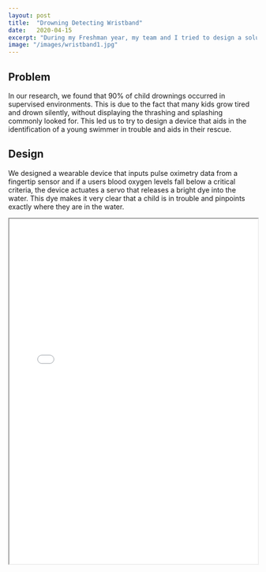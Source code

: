 ```yaml
---
layout: post
title:  "Drowning Detecting Wristband"
date:   2020-04-15
excerpt: "During my Freshman year, my team and I tried to design a solution to the problem of silent drownings in toddlers"
image: "/images/wristband1.jpg"
---
```

## Problem

In our research, we found that 90% of child drownings occurred in supervised environments. This is due to the fact that many kids grow tired and drown silently, without displaying the thrashing and splashing commonly looked for. This led us to try to design a device that aids in the identification of a young swimmer in trouble and aids in their rescue.



## Design

We designed a wearable device that inputs pulse oximetry data from a fingertip sensor and if a users blood oxygen levels fall below a critical criteria, the device actuates a servo that releases a bright dye into the water. This dye makes it very clear that a child is in trouble and pinpoints exactly where they are in the water.


<iframe src="{{ "/assets/resume/Design Proposal.pdf" | absolute_url }}" alt="" frameborder="2" width="100%" height="700px" allow="fullscreen"></iframe>


<!-- <embed src="{{ "/assets/resume/Design Proposal.pdf" | absolute_url }}" alt="" frameborder="2" width="100%" height="700px" type='application/pdf'> -->
